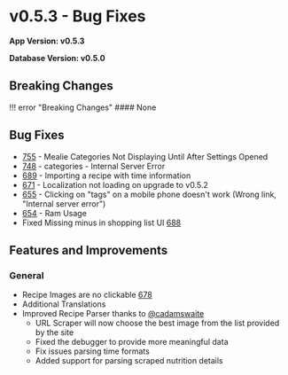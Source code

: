 # v0.5.3 - Bug Fixes

**App Version: v0.5.3**

**Database Version: v0.5.0**

## Breaking Changes

!!! error "Breaking Changes"
    #### None


## Bug Fixes
- [755](https://api.github.com/repos/hay-kot/mealie/issues/755) - Mealie Categories Not Displaying Until After Settings Opened 
- [748](https://api.github.com/repos/hay-kot/mealie/issues/748) - categories - Internal Server Error 
- [689](https://api.github.com/repos/hay-kot/mealie/issues/689) - Importing a recipe with time information
- [671](https://api.github.com/repos/hay-kot/mealie/issues/671) - Localization not loading on upgrade to v0.5.2
- [655](https://api.github.com/repos/hay-kot/mealie/issues/655) - Clicking on "tags" on a mobile phone doesn't work (Wrong link, "Internal server error")
- [654](https://api.github.com/repos/hay-kot/mealie/issues/654) - Ram Usage
- Fixed Missing minus in shopping list UI [688](https://github.com/hay-kot/mealie/pull/688)

## Features and Improvements

### General
- Recipe Images are no clickable [678](https://github.com/hay-kot/mealie/pull/678)
- Additional Translations
- Improved Recipe Parser thanks to [@cadamswaite](https://github.com/hay-kot/mealie/pulls?q=is%3Apr+author%3Acadamswaite)
    - URL Scraper will now choose the best image from the list provided by the site
    - Fixed the debugger to provide more meaningful data
    - Fix issues parsing time formats
    - Added support for parsing scraped nutrition details
